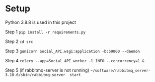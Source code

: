 # Setup

Python 3.8.8 is used in this project

Step 1
    `pip install -r requirements.py`

Step 2
    `cd src`

Step 3
    `gunicorn Social_API.wsgi:application -b:59000 --daemon`

Step 4
    `celery --app=Social_API worker -l INFO --concurrency=1 &`

Step 5
    (if rabbitmq-server  is not running)
    `~/software/rabbitmq_server-3.10.6/sbin/rabbitmq-server  start`

